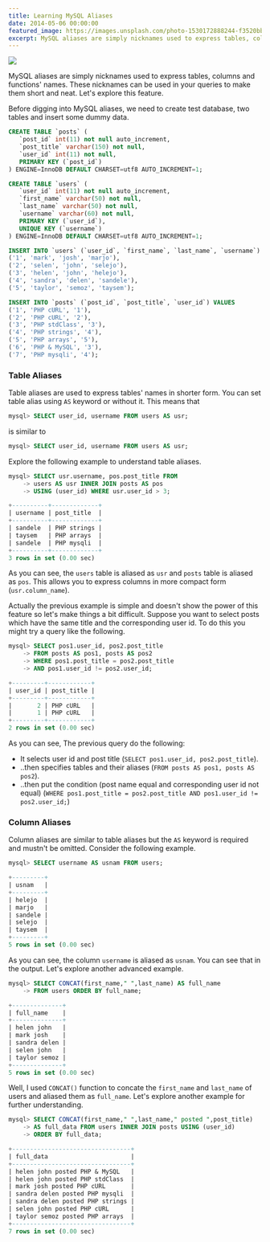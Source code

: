 ```yaml
---
title: Learning MySQL Aliases
date: 2014-05-06 00:00:00
featured_image: https://images.unsplash.com/photo-1530172888244-f3520bbeaa55
excerpt: MySQL aliases are simply nicknames used to express tables, columns and functions' names. These nicknames can be used in your queries to make them short and neat. Let's explore this feature.
---
```


![](https://images.unsplash.com/photo-1530172888244-f3520bbeaa55)

MySQL aliases are simply nicknames used to express tables, columns and functions' names. These nicknames can be used in your queries to make them short and neat. Let's explore this feature.

Before digging into MySQL aliases, we need to create test database, two tables and insert some dummy data.

```sql
CREATE TABLE `posts` (
   `post_id` int(11) not null auto_increment,
   `post_title` varchar(150) not null,
   `user_id` int(11) not null,
   PRIMARY KEY (`post_id`)
) ENGINE=InnoDB DEFAULT CHARSET=utf8 AUTO_INCREMENT=1;

CREATE TABLE `users` (
   `user_id` int(11) not null auto_increment,
   `first_name` varchar(50) not null,
   `last_name` varchar(50) not null,
   `username` varchar(60) not null,
   PRIMARY KEY (`user_id`),
   UNIQUE KEY (`username`)
) ENGINE=InnoDB DEFAULT CHARSET=utf8 AUTO_INCREMENT=1;

INSERT INTO `users` (`user_id`, `first_name`, `last_name`, `username`) VALUES
('1', 'mark', 'josh', 'marjo'),
('2', 'selen', 'john', 'selejo'),
('3', 'helen', 'john', 'helejo'),
('4', 'sandra', 'delen', 'sandele'),
('5', 'taylor', 'semoz', 'taysem');

INSERT INTO `posts` (`post_id`, `post_title`, `user_id`) VALUES
('1', 'PHP cURL', '1'),
('2', 'PHP cURL', '2'),
('3', 'PHP stdClass', '3'),
('4', 'PHP strings', '4'),
('5', 'PHP arrays', '5'),
('6', 'PHP & MySQL', '3'),
('7', 'PHP mysqli', '4');
```

### Table Aliases

Table aliases are used to express tables' names in shorter form. You can set table alias using `AS` keyword or without it. This means that

```sql
mysql> SELECT user_id, username FROM users AS usr;
```

is similar to

```sql
mysql> SELECT user_id, username FROM users AS usr;
```

Explore the following example to understand table aliases.

```sql
mysql> SELECT usr.username, pos.post_title FROM
    -> users AS usr INNER JOIN posts AS pos
    -> USING (user_id) WHERE usr.user_id > 3;

+----------+-------------+
| username | post_title  |
+----------+-------------+
| sandele  | PHP strings |
| taysem   | PHP arrays  |
| sandele  | PHP mysqli  |
+----------+-------------+
3 rows in set (0.00 sec)
```

As you can see, the `users` table is aliased as `usr` and `posts` table is aliased as `pos`. This allows you to express columns in more compact form (`usr.column_name`).

Actually the previous example is simple and doesn't show the power of this feature so let's make things a bit difficult. Suppose you want to select posts which have the same title and the corresponding user id. To do this you might try a query like the following.

```sql
mysql> SELECT pos1.user_id, pos2.post_title
    -> FROM posts AS pos1, posts AS pos2
    -> WHERE pos1.post_title = pos2.post_title
    -> AND pos1.user_id != pos2.user_id;

+---------+------------+
| user_id | post_title |
+---------+------------+
|       2 | PHP cURL   |
|       1 | PHP cURL   |
+---------+------------+
2 rows in set (0.00 sec)
```

As you can see, The previous query do the following:

- It selects user id and post title (`SELECT pos1.user_id, pos2.post_title`).
- ..then specifies tables and their aliases (`FROM posts AS pos1, posts AS pos2`).
- ..then put the condition (post name equal and corresponding user id not equal) (`WHERE pos1.post_title = pos2.post_title AND pos1.user_id != pos2.user_id;`)


### Column Aliases

Column aliases are similar to table aliases but the `AS` keyword is required and mustn't be omitted. Consider the following example.

```sql
mysql> SELECT username AS usnam FROM users;

+---------+
| usnam   |
+---------+
| helejo  |
| marjo   |
| sandele |
| selejo  |
| taysem  |
+---------+
5 rows in set (0.00 sec)
```

As you can see, the column `username` is aliased as `usnam`. You can see that in the output. Let's explore another advanced example.

```sql
mysql> SELECT CONCAT(first_name," ",last_name) AS full_name
    -> FROM users ORDER BY full_name;

+--------------+
| full_name    |
+--------------+
| helen john   |
| mark josh    |
| sandra delen |
| selen john   |
| taylor semoz |
+--------------+
5 rows in set (0.00 sec)
```

Well, I used `CONCAT()` function to concate the `first_name` and `last_name` of users and aliased them as `full_name`. Let's explore another example for further understanding.

```sql
mysql> SELECT CONCAT(first_name," ",last_name," posted ",post_title)
    -> AS full_data FROM users INNER JOIN posts USING (user_id)
    -> ORDER BY full_data;

+---------------------------------+
| full_data                       |
+---------------------------------+
| helen john posted PHP & MySQL   |
| helen john posted PHP stdClass  |
| mark josh posted PHP cURL       |
| sandra delen posted PHP mysqli  |
| sandra delen posted PHP strings |
| selen john posted PHP cURL      |
| taylor semoz posted PHP arrays  |
+---------------------------------+
7 rows in set (0.00 sec)
```